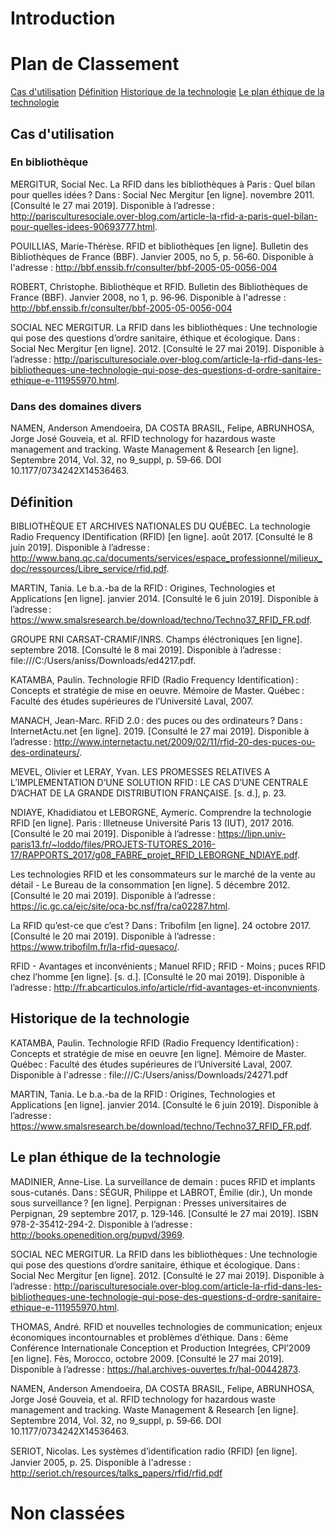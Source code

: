 # Introduction 

# Plan de Classement 

[Cas d'utilisation](./classement/cas_utilisations.md)
[Définition](./classement/definitions.md)
[Historique de la technologie](./classement/historique.md)
[Le plan éthique de la technologie](./classement/plan_ethique.md)

## Cas d'utilisation 

### En bibliothèque 
MERGITUR, Social Nec. La RFID dans les bibliothèques à Paris : Quel bilan pour quelles idées ? Dans : Social Nec Mergitur [en ligne]. novembre 2011. [Consulté le 27 mai 2019]. Disponible à l’adresse : http://parisculturesociale.over-blog.com/article-la-rfid-a-paris-quel-bilan-pour-quelles-idees-90693777.html.  

POUILLIAS, Marie-Thérèse. RFID et bibliothèques [en ligne]. Bulletin des Bibliothèques de France (BBF). Janvier 2005, no 5, p. 56‑60. Disponible à l'adresse : http://bbf.enssib.fr/consulter/bbf-2005-05-0056-004

ROBERT, Christophe. Bibliothèque et RFID. Bulletin des Bibliothèques de France (BBF). Janvier 2008, no 1, p. 96‑96. Disponible à l'adresse : http://bbf.enssib.fr/consulter/bbf-2005-05-0056-004 

SOCIAL NEC MERGITUR. La RFID dans les bibliothèques : Une technologie qui pose des questions d’ordre sanitaire, éthique et écologique. Dans : Social Nec Mergitur [en ligne]. 2012. [Consulté le 27 mai 2019]. Disponible à l’adresse : http://parisculturesociale.over-blog.com/article-la-rfid-dans-les-bibliotheques-une-technologie-qui-pose-des-questions-d-ordre-sanitaire-ethique-e-111955970.html.

### Dans des domaines divers 

NAMEN, Anderson Amendoeira, DA COSTA BRASIL, Felipe, ABRUNHOSA, Jorge José Gouveia, et al. RFID technology for hazardous waste management and tracking. Waste Management & Research [en ligne]. Septembre 2014, Vol. 32, no 9_suppl, p. 59‑66. DOI 10.1177/0734242X14536463.



## Définition 

BIBLIOTHÈQUE ET ARCHIVES NATIONALES DU QUÉBEC. La technologie Radio Frequency IDentification (RFID) [en ligne]. août 2017. [Consulté le 8 juin 2019]. Disponible à l’adresse : http://www.banq.qc.ca/documents/services/espace_professionnel/milieux_doc/ressources/Libre_service/rfid.pdf.

MARTIN, Tania. Le b.a.-ba de la RFID : Origines, Technologies et Applications [en ligne]. janvier 2014. [Consulté le 6 juin 2019]. Disponible à l’adresse : https://www.smalsresearch.be/download/techno/Techno37_RFID_FR.pdf.

GROUPE RNI CARSAT-CRAMIF/INRS. Champs éléctroniques [en ligne]. septembre 2018. [Consulté le 8 mai 2019]. Disponible à l’adresse : file:///C:/Users/aniss/Downloads/ed4217.pdf.

KATAMBA, Paulin. Technologie RFID (Radio Frequency Identification) : Concepts et stratégie de mise en oeuvre. Mémoire de Master. Québec : Faculté des études supérieures de l’Université Laval, 2007.

MANACH, Jean-Marc. RFiD 2.0 : des puces ou des ordinateurs ? Dans : InternetActu.net [en ligne]. 2019. [Consulté le 27 mai 2019]. Disponible à l’adresse : http://www.internetactu.net/2009/02/11/rfid-20-des-puces-ou-des-ordinateurs/.

MEVEL, Olivier et LERAY, Yvan. LES PROMESSES RELATIVES A L’IMPLEMENTATION D’UNE SOLUTION RFID : LE CAS D’UNE CENTRALE D’ACHAT DE LA GRANDE DISTRIBUTION FRANÇAISE. [s. d.], p. 23.

NDIAYE, Khadidiatou et LEBORGNE, Aymeric. Comprendre la technologie RFID [en ligne]. Paris : Illetneuse Université Paris 13 (IUT), 2017 2016. [Consulté le 20 mai 2019]. Disponible à l’adresse : https://lipn.univ-paris13.fr/~loddo/files/PROJETS-TUTORES_2016-17/RAPPORTS_2017/g08_FABRE_projet_RFID_LEBORGNE_NDIAYE.pdf.

Les technologies RFID et les consommateurs sur le marché de la vente au détail - Le Bureau de la consommation [en ligne]. 5 décembre 2012. [Consulté le 20 mai 2019]. Disponible à l’adresse : https://ic.gc.ca/eic/site/oca-bc.nsf/fra/ca02287.html.

La RFID qu’est-ce que c’est ? Dans : Tribofilm [en ligne]. 24 octobre 2017. [Consulté le 20 mai 2019]. Disponible à l’adresse : https://www.tribofilm.fr/la-rfid-quesaco/.

RFID - Avantages et inconvénients ; Manuel RFID ; RFID - Moins ; puces RFID chez l’homme [en ligne]. [s. d.]. [Consulté le 20 mai 2019]. Disponible à l’adresse : http://fr.abcarticulos.info/article/rfid-avantages-et-inconvnients.


## Historique de la technologie

KATAMBA, Paulin. Technologie RFID (Radio Frequency Identification) : Concepts et stratégie de mise en oeuvre [en ligne]. Mémoire de Master. Québec : Faculté des études supérieures de l’Université Laval, 2007. Disponible à l'adresse : file:///C:/Users/aniss/Downloads/24271.pdf

MARTIN, Tania. Le b.a.-ba de la RFID : Origines, Technologies et Applications [en ligne]. janvier 2014. [Consulté le 6 juin 2019]. Disponible à l’adresse : https://www.smalsresearch.be/download/techno/Techno37_RFID_FR.pdf.
    
## Le plan éthique de la technologie

MADINIER, Anne-Lise. La surveillance de demain : puces RFID et implants sous-cutanés. Dans : SÉGUR, Philippe et LABROT, Émilie (dir.), Un monde sous surveillance ? [en ligne]. Perpignan : Presses universitaires de Perpignan, 29 septembre 2017, p. 129‑146. [Consulté le 27 mai 2019]. ISBN 978-2-35412-294-2. Disponible à l’adresse : http://books.openedition.org/pupvd/3969.

SOCIAL NEC MERGITUR. La RFID dans les bibliothèques : Une technologie qui pose des questions d’ordre sanitaire, éthique et écologique. Dans : Social Nec Mergitur [en ligne]. 2012. [Consulté le 27 mai 2019]. Disponible à l’adresse : http://parisculturesociale.over-blog.com/article-la-rfid-dans-les-bibliotheques-une-technologie-qui-pose-des-questions-d-ordre-sanitaire-ethique-e-111955970.html.

THOMAS, André. RFID et nouvelles technologies de communication; enjeux économiques incontournables et problèmes d’éthique. Dans : 6ème Conférence Internationale Conception et Production Integrées, CPI’2009 [en ligne]. Fès, Morocco, octobre 2009. [Consulté le 27 mai 2019]. Disponible à l’adresse : https://hal.archives-ouvertes.fr/hal-00442873. 

NAMEN, Anderson Amendoeira, DA COSTA BRASIL, Felipe, ABRUNHOSA, Jorge José Gouveia, et al. RFID technology for hazardous waste management and tracking. Waste Management & Research [en ligne]. Septembre 2014, Vol. 32, no 9_suppl, p. 59‑66. DOI 10.1177/0734242X14536463.

SERIOT, Nicolas. Les systèmes d’identiﬁcation radio (RFID) [en ligne]. Janvier 2005, p. 25. Disponible à l'adresse : http://seriot.ch/resources/talks_papers/rfid/rfid.pdf

# Non classées